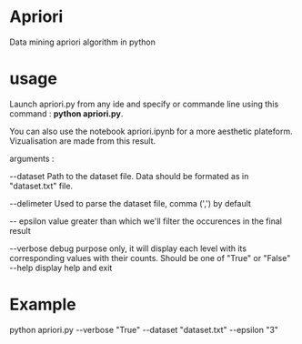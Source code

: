 # Apriori
Data mining apriori algorithm in python

# usage 
Launch apriori.py from any ide  and specify or commande line using this command : 
__python apriori.py__.

You can also use the notebook apriori.ipynb for a more aesthetic plateform. Vizualisation are made from this result. 

arguments :
 
--dataset       Path to the dataset file. 
                Data should be formated as in "dataset.txt" file.
                
--delimeter     Used to parse the dataset file, comma (',') by default 

-- epsilon      value greater than which we'll filter 
                the occurences in the final result

--verbose       debug purpose only, it will display 
                each level with its corresponding 
                values with their counts. 
                Should be one of "True" or "False" 
--help          display help and exit
                
# Example 
python apriori.py --verbose "True" --dataset "dataset.txt" --epsilon "3"             